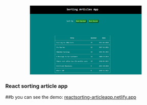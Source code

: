 <p align="center">
  <img src="./public/images/sorting.png" width="350">
</p>


### React sorting article app

##b you can see the demo: [reactsorting-articleapp.netlify.app](reactsorting-articleapp.netlify.app)

